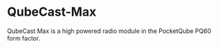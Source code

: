 QubeCast-Max
============

QubeCast Max is a high powered radio module in the PocketQube PQ60 form factor. 
